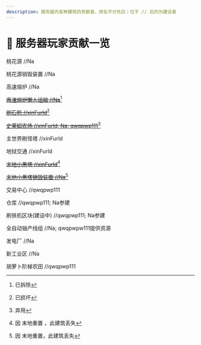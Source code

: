 ```yaml
---
description: 服务器内各种建筑的贡献者，排名不分先后；位于 // 后的为建设者
---
```


# 🚧 服务器玩家贡献一览

桃花源 //Na

桃花源销毁装置 //Na

高速熔炉 //Na

[~~高速熔炉懒人运输 //Na~~](#user-content-fn-1)[^1]

[~~刷石机 //xinFurld~~](#user-content-fn-2)[^2]

[~~史莱姆农场 //xinFurld; Na; qwqpwp111~~](#user-content-fn-3)[^3]

主世界刷怪塔 //xinFurld

地狱交通 //xinFurld

[~~末地小黑塔 //xinFurld~~](#user-content-fn-4)[^4]

[~~末地小黑塔销毁装置 //Na~~](#user-content-fn-5)[^5]

交易中心 //qwqpwp111

仓库 //qwqpwp111; Na参建

刷铁机区块(建设中) //qwqpwp111; Na参建

全自动铀产线组 //Na; qwqpwpw111提供资源

发电厂 //Na

新工业区 //Na

胡萝卜阶梯农田 //qwqpwp111

[^1]: 已拆除

[^2]: 已损坏

[^3]: 弃用

[^4]: 因 末地重置 ，此建筑丢失

[^5]: 因 末地重置，此建筑丢失
